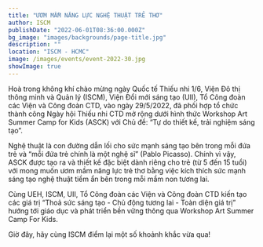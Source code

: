 ```yaml
---
title: "ƯƠM MẦM NĂNG LỰC NGHỆ THUẬT TRẺ THƠ"
author: ISCM
publishDate: "2022-06-01T08:36:00.000Z"
bg_image: "images/backgrounds/page-title.jpg"
description: "" 
location: "ISCM - HCMC"
image: /images/events/event-2022-30.jpg
showImage: true
---
```

Hoà trong không khí chào mừng ngày Quốc tế Thiếu nhi 1/6, Viện Đô thị thông minh và Quản lý (ISCM), Viện Đổi mới sáng tạo (UII), Tổ Công đoàn các Viện và Công đoàn CTD, vào ngày 29/5/2022, đã phối hợp tổ chức thành công Ngày hội Thiếu nhi CTD mở rộng dưới hình thức Workshop Art Summer Camp for Kids (ASCK) với Chủ đề: “Tự do thiết kế, trải nghiệm sáng tạo”.

Nghệ thuật là con đường dẫn lối cho sức mạnh sáng tạo bên trong mỗi đứa trẻ và “mỗi đứa trẻ chính là một nghệ sĩ” (Pablo Picasso). Chính vì vậy, ASCK được tạo ra và thiết kế đặc biệt dành riêng cho trẻ (từ 5 đến 15 tuổi) với mong muốn ươm mầm năng lực trẻ thơ bằng việc kích thích sức mạnh sáng tạo nghệ thuật tiềm ẩn bên trong mỗi mầm non tương lai.

Cùng UEH, ISCM, UII, Tổ Công đoàn các Viện và Công đoàn CTD kiến tạo các giá trị “Thoả sức sáng tạo - Chủ động tương lai - Toàn diện giá trị” hướng tới giáo dục và phát triển bền vững thông qua Workshop Art Summer Camp For Kids.

Giờ đây, hãy cùng ISCM điểm lại một số khoảnh khắc vừa qua!